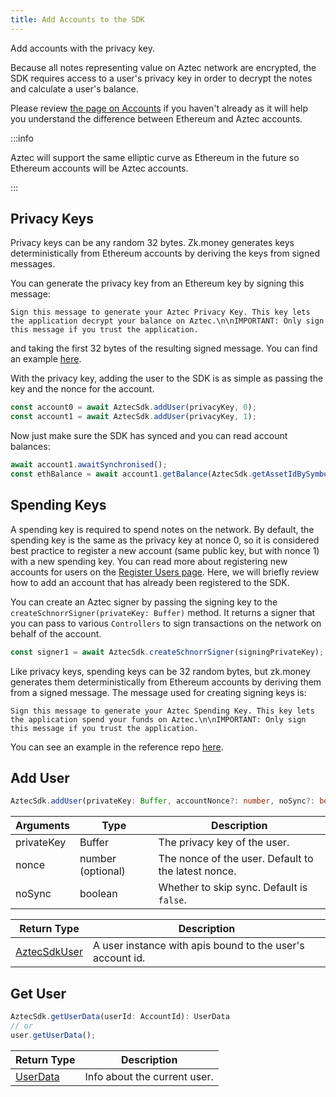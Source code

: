 ```yaml
---
title: Add Accounts to the SDK
---
```


Add accounts with the privacy key.

Because all notes representing value on Aztec network are encrypted, the SDK requires access to a user's privacy key in order to decrypt the notes and calculate a user's balance.

Please review [the page on Accounts](../../how-aztec-works/accounts.md) if you haven't already as it will help you understand the difference between Ethereum and Aztec accounts.

:::info

Aztec will support the same elliptic curve as Ethereum in the future so Ethereum accounts will be Aztec accounts.

:::

## Privacy Keys

Privacy keys can be any random 32 bytes. Zk.money generates keys deterministically from Ethereum accounts by deriving the keys from signed messages.

You can generate the privacy key from an Ethereum key by signing this message:

`Sign this message to generate your Aztec Privacy Key. This key lets the application decrypt your balance on Aztec.\n\nIMPORTANT: Only sign this message if you trust the application.`

and taking the first 32 bytes of the resulting signed message. You can find an example [here](https://github.com/critesjosh/aztec-sdk-starter/blob/3abc0b24b0570198a7c5492f7de8d7f452c910fa/src/aztecKeys.ts#L21).

With the privacy key, adding the user to the SDK is as simple as passing the key and the nonce for the account.

```ts
const account0 = await AztecSdk.addUser(privacyKey, 0);
const account1 = await AztecSdk.addUser(privacyKey, 1);
```

Now just make sure the SDK has synced and you can read account balances:

```ts
await account1.awaitSynchronised();
const ethBalance = await account1.getBalance(AztecSdk.getAssetIdBySymbol("ETH"))
```

## Spending Keys

A spending key is required to spend notes on the network. By default, the spending key is the same as the privacy key at nonce 0, so it is considered best practice to register a new account (same public key, but with nonce 1) with a new spending key. You can read more about registering new accounts for users on the [Register Users page](./register-user). Here, we will briefly review how to add an account that has already been registered to the SDK.

You can create an Aztec signer by passing the signing key to the `createSchnorrSigner(privateKey: Buffer)` method. It returns a signer that you can pass to various `Controllers` to sign transactions on the network on behalf of the account.

```ts
const signer1 = await AztecSdk.createSchnorrSigner(signingPrivateKey);
```

Like privacy keys, spending keys can be 32 random bytes, but zk.money generates them deterministically from Ethereum accounts by deriving them from a signed message. The message used for creating signing keys is:

`Sign this message to generate your Aztec Spending Key. This key lets the application spend your funds on Aztec.\n\nIMPORTANT: Only sign this message if you trust the application.`

You can see an example in the reference repo [here](https://github.com/critesjosh/aztec-sdk-starter/blob/b4611c001133e2ef35180a2953e5651354315834/src/index.ts#L89).

## Add User

```ts
AztecSdk.addUser(privateKey: Buffer, accountNonce?: number, noSync?: boolean): Promise<AztecSdkUser>
```

| Arguments | Type | Description |
| --------- | ---- | ----------- |
| privateKey | Buffer | The privacy key of the user. |
| nonce | number (optional) | The nonce of the user. Default to the latest nonce. |
| noSync | boolean | Whether to skip sync. Default is `false`.  |

| Return Type | Description |
| --------- | ----------- |
| [AztecSdkUser](../types/AztecSdkUser) | A user instance with apis bound to the user's account id. |

## Get User

```ts
AztecSdk.getUserData(userId: AccountId): UserData
// or
user.getUserData();
```

| Return Type | Description |
| --------- | ----------- |
| [UserData](./../types/UserData) | Info about the current user. |